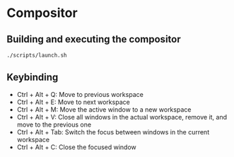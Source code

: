 # Compositor

## Building and executing the compositor

```bash
./scripts/launch.sh
```

## Keybinding

- Ctrl + Alt + Q: Move to previous workspace
- Ctrl + Alt + E: Move to next workspace
- Ctrl + Alt + M: Move the active window to a new workspace
- Ctrl + Alt + V: Close all windows in the actual workspace, remove it, and move to the previous one
- Ctrl + Alt + Tab: Switch the focus between windows in the current workspace
- Ctrl + Alt + C: Close the focused window
